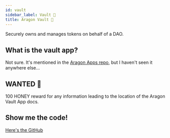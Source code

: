 ```yaml
---
id: vault
sidebar_label: Vault 🏦 
title: Aragon Vault 🏦
---
```


Securely owns and manages tokens on behalf of a DAO.

## What is the vault app?

Not sure. It's mentioned in the [Aragon Apps repo](https://github.com/aragon/aragon-apps/), but I haven't seen it anywhere else...

## WANTED 🤠

100 HONEY reward for any information leading to the location of the Aragon Vault App docs.

## Show me the code! 

[Here's the GitHub](https://github.com/aragon/aragon-apps/blob/master/apps/vault)
